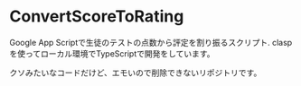 # ConvertScoreToRating
Google App Scriptで生徒のテストの点数から評定を割り振るスクリプト.
claspを使ってローカル環境でTypeScriptで開発をしています。


クソみたいなコードだけど、エモいので削除できないリポジトリです。
